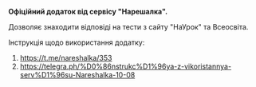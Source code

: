 <b>Офіційний додаток від сервісу "Нарешалка".</b>

Дозволяє знаходити відповіді на тести з сайту "НаУрок" та Всеосвіта.

Інструкція щодо використання додатку:
1. https://t.me/nareshalka/353
2. https://telegra.ph/%D0%86nstrukc%D1%96ya-z-vikoristannya-serv%D1%96su-Nareshalka-10-08

